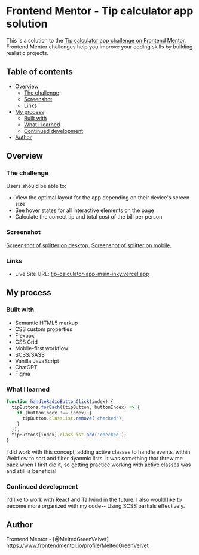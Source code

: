 # Frontend Mentor - Tip calculator app solution

This is a solution to the [Tip calculator app challenge on Frontend Mentor](https://www.frontendmentor.io/challenges/tip-calculator-app-ugJNGbJUX). Frontend Mentor challenges help you improve your coding skills by building realistic projects.

## Table of contents

- [Overview](#overview)
  - [The challenge](#the-challenge)
  - [Screenshot](#screenshot)
  - [Links](#links)
- [My process](#my-process)
  - [Built with](#built-with)
  - [What I learned](#what-i-learned)
  - [Continued development](#continued-development)
- [Author](#author)

## Overview

### The challenge

Users should be able to:

- View the optimal layout for the app depending on their device's screen size
- See hover states for all interactive elements on the page
- Calculate the correct tip and total cost of the bill per person

### Screenshot

[Screenshot of splitter on desktop.](..images/splitter-desktop.jpg)
[Screenshot of splitter on mobile.](..images/splitter-mobile.jpg)

### Links

- Live Site URL: [tip-calculator-app-main-inky.vercel.app](https://tip-calculator-app-main-inky.vercel.app/)

## My process

### Built with

- Semantic HTML5 markup
- CSS custom properties
- Flexbox
- CSS Grid
- Mobile-first workflow
- SCSS/SASS
- Vanilla JavaScript
- ChatGPT
- Figma

### What I learned

```js
function handleRadioButtonClick(index) {
  tipButtons.forEach((tipButton, buttonIndex) => {
    if (buttonIndex !== index) {
      tipButton.classList.remove('checked');
    }
  });
  tipButtons[index].classList.add('checked');
}
```

I did work with this concept, adding active classes to handle events, within Webflow to sort and filter dyanmic lists. It was something that threw me back when I first did it, so getting practice working with active classes was and still is beneficial.

### Continued development

I'd like to work with React and Tailwind in the future. I also would like to become more organized with my code-- Using SCSS partials effectively.

## Author

Frontend Mentor - [@MeltedGreenVelvet] https://www.frontendmentor.io/profile/MeltedGreenVelvet